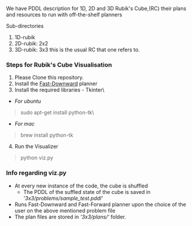 We have PDDL description for 1D, 2D and 3D Rubik's Cube,(RC) their plans and resources
to run with off-the-shelf planners 

Sub-directories
1. 1D-rubik
2. 2D-rubik: 2x2
3. 3D-rubik: 3x3 this is the usual RC that one refers to.

### Steps for Rubik's Cube Visualisation 

1. Please Clone this repository.
2. Install the [Fast-Downward](https://www.fast-downward.org/ObtainingAndRunningFastDownward) planner
3. Install the required libraries - Tkinter\
- *For ubuntu*
>sudo apt-get install python-tk\
- *For mac*
>brew install python-tk
4. Run the Visualizer
>python viz.py

### Info regarding viz.py

- At every new instance of the code, the cube is shuffled
  - The PDDL of the suffled state of the cube is saved in *'3x3/problems/sample_test.pddl'*
- Runs Fast-Downward and Fast-Forward planner upon the choice of the user on the above mentioned problem file
- The plan files are stored in *'3x3/plans/'* folder.
